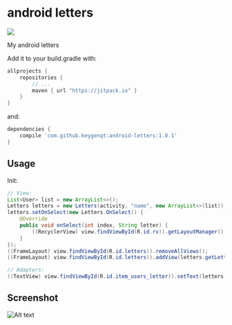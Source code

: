 # android letters

[![](https://jitpack.io/v/keygenqt/android-letters.svg)](https://jitpack.io/#keygenqt/android-letters)

My android letters

Add it to your build.gradle with:
```gradle
allprojects {
    repositories {
        // ...
        maven { url "https://jitpack.io" }
    }
}
```
and:

```gradle
dependencies {
    compile 'com.github.keygenqt:android-letters:1.0.1'
}
```

## Usage

Init:

```java
// View:
List<User> list = new ArrayList<>();
Letters letters = new Letters(activity, "name", new ArrayList<>(list));
letters.setOnSelect(new Letters.OnSelect() {
    @Override
    public void onSelect(int index, String letter) {
        ((RecyclerView) view.findViewById(R.id.rv)).getLayoutManager().scrollToPosition(index);
    }
});
((FrameLayout) view.findViewById(R.id.letters)).removeAllViews();
((FrameLayout) view.findViewById(R.id.letters)).addView(letters.getLetterLayout());

// Adapters:
((TextView) view.findViewById(R.id.item_users_letter)).setText(letters.getLetter(position));
```

## Screenshot

![Alt text](https://raw.githubusercontent.com/keygenqt/android-letters/master/screenshot/contacts.jpg "Contacts")